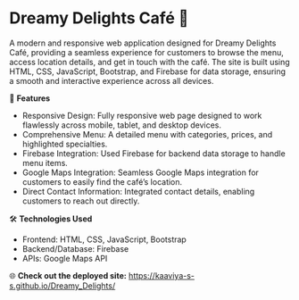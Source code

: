 # Dreamy Delights Café 🌟  
A modern and responsive web application designed for Dreamy Delights Café, providing a seamless experience for customers to browse the menu, access location details, and get in touch with the café. The site is built using HTML, CSS, JavaScript, Bootstrap, and Firebase for data storage, ensuring a smooth and interactive experience across all devices.  

🚀 **Features**
* Responsive Design: Fully responsive web page designed to work flawlessly across mobile, tablet, and desktop devices.
* Comprehensive Menu: A detailed menu with categories, prices, and highlighted specialties.
* Firebase Integration: Used Firebase for backend data storage to handle menu items.
* Google Maps Integration: Seamless Google Maps integration for customers to easily find the café’s location.
* Direct Contact Information: Integrated contact details, enabling customers to reach out directly.

🛠️ **Technologies Used**  
* Frontend: HTML, CSS, JavaScript, Bootstrap
* Backend/Database: Firebase
* APIs: Google Maps API

🌐 **Check out the deployed site:** https://kaaviya-s-s.github.io/Dreamy_Delights/
